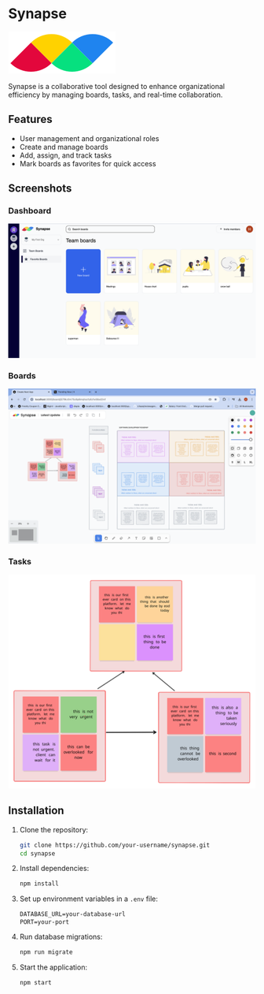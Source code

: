 # Synapse

![](./public/logo.svg)

Synapse is a collaborative tool designed to enhance organizational efficiency by managing boards, tasks, and real-time collaboration.

## Features

- User management and organizational roles
- Create and manage boards
- Add, assign, and track tasks
- Mark boards as favorites for quick access

## Screenshots

### Dashboard

![Dashboard](./public/screenshots/s1.png)

### Boards

![Boards](./public/screenshots/s3.png)

### Tasks

![Tasks](./public/screenshots/s4.svg)

## Installation

1. Clone the repository:

   ```bash
   git clone https://github.com/your-username/synapse.git
   cd synapse
   ```

2. Install dependencies:

   ```bash
   npm install
   ```

3. Set up environment variables in a `.env` file:

   ```env
   DATABASE_URL=your-database-url
   PORT=your-port
   ```

4. Run database migrations:

   ```bash
   npm run migrate
   ```

5. Start the application:
   ```bash
   npm start
   ```

